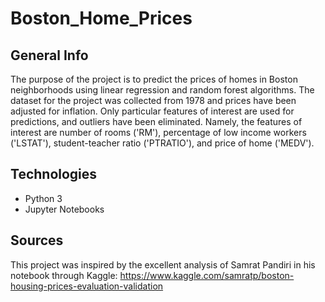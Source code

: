 # Boston_Home_Prices

## General Info
The purpose of the project is to predict the prices of homes in Boston neighborhoods using linear regression and random forest algorithms. The dataset for the project was collected from 1978 and prices have been adjusted for inflation. Only particular features of interest are used for predictions, and outliers have been eliminated. Namely, the features of interest are number of rooms ('RM'), percentage of low income workers ('LSTAT'), student-teacher ratio ('PTRATIO'), and price of home ('MEDV'). 

## Technologies
* Python 3
* Jupyter Notebooks

## Sources
This project was inspired by the excellent analysis of Samrat Pandiri in his notebook through Kaggle: https://www.kaggle.com/samratp/boston-housing-prices-evaluation-validation
